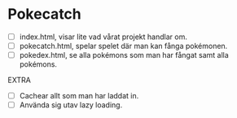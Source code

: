 # Pokecatch

- [ ] index.html, visar lite vad vårat projekt handlar om.
- [ ] pokecatch.html, spelar spelet där man kan fånga pokémonen.
- [ ] pokedex.html, se alla pokémons som man har fångat samt alla pokémons.

EXTRA
- [ ] Cachear allt som man har laddat in.
- [ ] Använda sig utav lazy loading.
